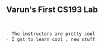 ## Varun's First CS193 Lab


```markdown


- The instructors are pretty cool
- I get to learn cool , new stuff


```
